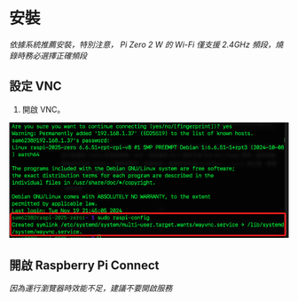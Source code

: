 # 安裝

_依據系統推薦安裝，特別注意， Pi Zero 2 W 的 Wi-Fi 僅支援 2.4GHz 頻段，燒錄時務必選擇正確頻段_

## 設定 VNC

1. 開啟 VNC。

![](images/img_01.png)

## 開啟 Raspberry Pi Connect

_因為運行瀏覽器時效能不足，建議不要開啟服務_